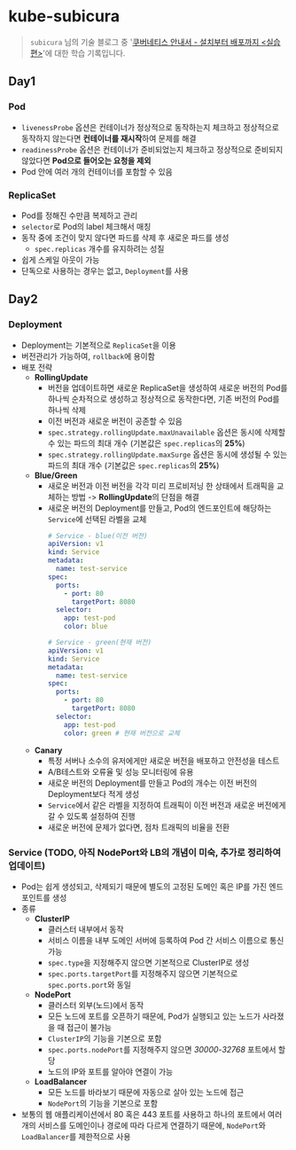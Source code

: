 # kube-subicura
> `subicura` 님의 기술 블로그 중 '[쿠버네티스 안내서 - 설치부터 배포까지 <실습편>](https://subicura.com/)'에 대한 학습 기록입니다.

## Day1
### Pod
- `livenessProbe` 옵션은 컨테이너가 정상적으로 동작하는지 체크하고 정상적으로 동작하지 않는다면 **컨테이너를 재시작**하여 문제를 해결
- `readinessProbe` 옵션은 컨테이너가 준비되었는지 체크하고 정상적으로 준비되지 않았다면 **Pod으로 들어오는 요청을 제외**
- Pod 안에 여러 개의 컨테이너를 포함할 수 있음

### ReplicaSet
- Pod를 정해진 수만큼 복제하고 관리
- `selector`로 Pod의 label 체크해서 매칭
- 동작 중에 조건이 맞지 않다면 파드를 삭제 후 새로운 파드를 생성
  - `spec.replicas` 개수를 유지하려는 성질
- 쉽게 스케일 아웃이 가능
- 단독으로 사용하는 경우는 없고, `Deployment`를 사용

## Day2
### Deployment
- Deployment는 기본적으로 `ReplicaSet`을 이용
- 버전관리가 가능하여, `rollback`에 용이함
- 배포 전략
  - **RollingUpdate**
    - 버전을 업데이트하면 새로운 ReplicaSet을 생성하여 새로운 버전의 Pod를 하나씩 순차적으로 생성하고 정상적으로 동작한다면, 기존 버전의 Pod를 하나씩 삭제
    - 이전 버전과 새로운 버전이 공존할 수 있음
    - `spec.strategy.rollingUpdate.maxUnavailable` 옵션은 동시에 삭제할 수 있는 파드의 최대 개수 (기본값은 `spec.replicas`의 **25%**)
    - `spec.strategy.rollingUpdate.maxSurge` 옵션은 동시에 생성될 수 있는 파드의 최대 개수 (기본값은 `spec.replicas`의 **25%**)
  - **Blue/Green**
    - 새로운 버전과 이전 버전을 각각 미리 프로비저닝 한 상태에서 트래픽을 교체하는 방법 -> **RollingUpdate**의 단점을 해결
    - 새로운 버전의 Deployment를 만들고, Pod의 엔드포인트에 해당하는 `Service`에 선택된 라벨을 교체
      ```yaml
      # Service - blue(이전 버전)
      apiVersion: v1
      kind: Service
      metadata:
        name: test-service
      spec:
        ports:
          - port: 80
            targetPort: 8080
        selector:
          app: test-pod
          color: blue

      # Service - green(현재 버전)
      apiVersion: v1
      kind: Service
      metadata:
        name: test-service
      spec:
        ports:
          - port: 80
            targetPort: 8080
        selector:
          app: test-pod
          color: green # 현재 버전으로 교체
      ```
  - **Canary**
    - 특정 서버나 소수의 유저에게만 새로운 버전을 배포하고 안전성을 테스트
    - A/B테스트와 오류율 및 성능 모니터링에 유용
    - 새로운 버전의 Deployment를 만들고 Pod의 개수는 이전 버전의 Deployment보다 적게 생성
    - `Service`에서 같은 라벨을 지정하여 트래픽이 이전 버전과 새로운 버전에게 갈 수 있도록 설정하여 진행
    - 새로운 버전에 문제가 없다면, 점차 트래픽의 비율을 전환

### Service (TODO, 아직 NodePort와 LB의 개념이 미숙, 추가로 정리하여 업데이트)
- Pod는 쉽게 생성되고, 삭제되기 때문에 별도의 고정된 도메인 혹은 IP를 가진 엔드포인트를 생성
- 종류
  - **ClusterIP**
    - 클러스터 내부에서 동작
    - 서비스 이름을 내부 도메인 서버에 등록하여 Pod 간 서비스 이름으로 통신 가능
    - `spec.type`을 지정해주지 않으면 기본적으로 ClusterIP로 생성
    - `spec.ports.targetPort`를 지정해주지 않으면 기본적으로 `spec.ports.port`와 동일
  - **NodePort**
    - 클러스터 외부(노드)에서 동작
    - 모든 노드에 포트를 오픈하기 때문에, Pod가 실행되고 있는 노드가 사라졌을 때 접근이 불가능
    - `ClusterIP`의 기능을 기본으로 포함
    - `spec.ports.nodePort`를 지정해주지 않으면 *30000-32768* 포트에서 할당
    - 노드의 IP와 포트를 알아야 연결이 가능
  - **LoadBalancer**
    - 모든 노드를 바라보기 때문에 자동으로 살아 있는 노드에 접근
    - `NodePort`의 기능을 기본으로 포함
- 보통의 웹 애플리케이션에서 80 혹은 443 포트를 사용하고 하나의 포트에서 여러 개의 서비스를 도메인이나 경로에 따라 다르게 연결하기 때문에, `NodePort`와 `LoadBalancer`를 제한적으로 사용